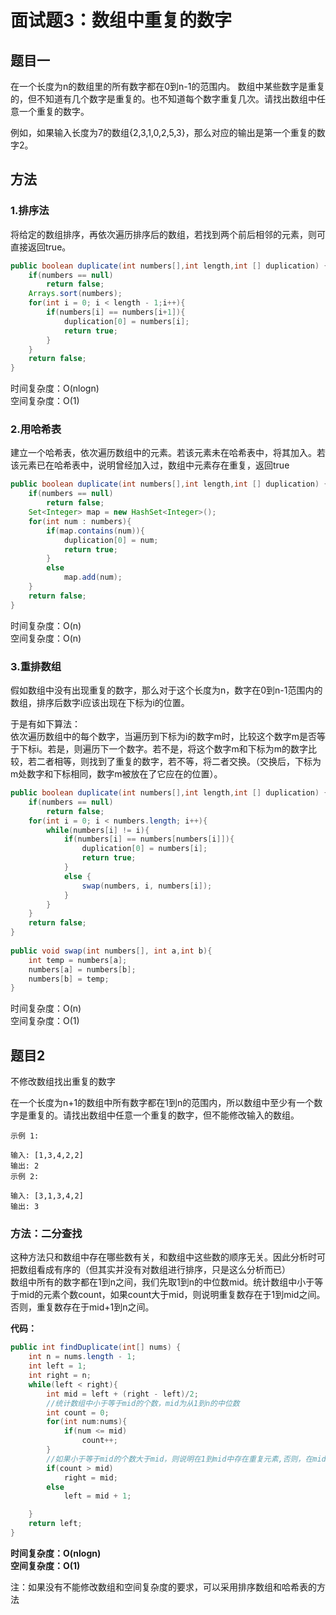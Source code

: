 # 面试题3：数组中重复的数字

## 题目一
在一个长度为n的数组里的所有数字都在0到n-1的范围内。 数组中某些数字是重复的，但不知道有几个数字是重复的。也不知道每个数字重复几次。请找出数组中任意一个重复的数字。   

例如，如果输入长度为7的数组{2,3,1,0,2,5,3}，那么对应的输出是第一个重复的数字2。

## 方法

### 1.排序法
将给定的数组排序，再依次遍历排序后的数组，若找到两个前后相邻的元素，则可直接返回true。
```java
public boolean duplicate(int numbers[],int length,int [] duplication) {
    if(numbers == null)
        return false;
    Arrays.sort(numbers);
    for(int i = 0; i < length - 1;i++){
        if(numbers[i] == numbers[i+1]){
            duplication[0] = numbers[i];
            return true;
        }
    }
    return false;
}
```
时间复杂度：O(nlogn)  
空间复杂度：O(1)

### 2.用哈希表
建立一个哈希表，依次遍历数组中的元素。若该元素未在哈希表中，将其加入。若该元素已在哈希表中，说明曾经加入过，数组中元素存在重复，返回true
```java
public boolean duplicate(int numbers[],int length,int [] duplication) {
    if(numbers == null)
        return false;
    Set<Integer> map = new HashSet<Integer>();
    for(int num : numbers){
        if(map.contains(num)){
            duplication[0] = num;
            return true;
        }
        else
            map.add(num);
    }
    return false;
}
```
时间复杂度：O(n)  
空间复杂度：O(n)

### 3.重排数组
假如数组中没有出现重复的数字，那么对于这个长度为n，数字在0到n-1范围内的数组，排序后数字i应该出现在下标为i的位置。

于是有如下算法：  
依次遍历数组中的每个数字，当遍历到下标为i的数字m时，比较这个数字m是否等于下标i。若是，则遍历下一个数字。若不是，将这个数字m和下标为m的数字比较，若二者相等，则找到了重复的数字，若不等，将二者交换。（交换后，下标为m处数字和下标相同，数字m被放在了它应在的位置）。
```java
public boolean duplicate(int numbers[],int length,int [] duplication) {
    if(numbers == null)
        return false;
    for(int i = 0; i < numbers.length; i++){
        while(numbers[i] != i){
            if(numbers[i] == numbers[numbers[i]]){
                duplication[0] = numbers[i];
                return true;
            }
            else {
                swap(numbers, i, numbers[i]);
            }
        }
    }
    return false;
}
    
public void swap(int numbers[], int a,int b){
    int temp = numbers[a];
    numbers[a] = numbers[b];
    numbers[b] = temp;
}
```

时间复杂度：O(n)  
空间复杂度：O(1)

## 题目2
不修改数组找出重复的数字

在一个长度为n+1的数组中所有数字都在1到n的范围内，所以数组中至少有一个数字是重复的。请找出数组中任意一个重复的数字，但不能修改输入的数组。

    示例 1:

    输入: [1,3,4,2,2]
    输出: 2
    示例 2:

    输入: [3,1,3,4,2]
    输出: 3

### 方法：二分查找 
这种方法只和数组中存在哪些数有关，和数组中这些数的顺序无关。因此分析时可把数组看成有序的（但其实并没有对数组进行排序，只是这么分析而已）  
数组中所有的数字都在1到n之间，我们先取1到n的中位数mid。统计数组中小于等于mid的元素个数count，如果count大于mid，则说明重复数存在于1到mid之间。否则，重复数存在于mid+1到n之间。

**代码：**
```java
public int findDuplicate(int[] nums) {
    int n = nums.length - 1;
    int left = 1;
    int right = n;
    while(left < right){
        int mid = left + (right - left)/2;
        //统计数组中小于等于mid的个数，mid为从1到n的中位数
        int count = 0;
        for(int num:nums){
            if(num <= mid)
                count++;
        }
        //如果小于等于mid的个数大于mid，则说明在1到mid中存在重复元素,否则，在mid+1到n中存在重复元素
        if(count > mid)
            right = mid;
        else
            left = mid + 1;

    }
    return left;
}
```

**时间复杂度：O(nlogn)**  
**空间复杂度：O(1)**

注：如果没有不能修改数组和空间复杂度的要求，可以采用排序数组和哈希表的方法
